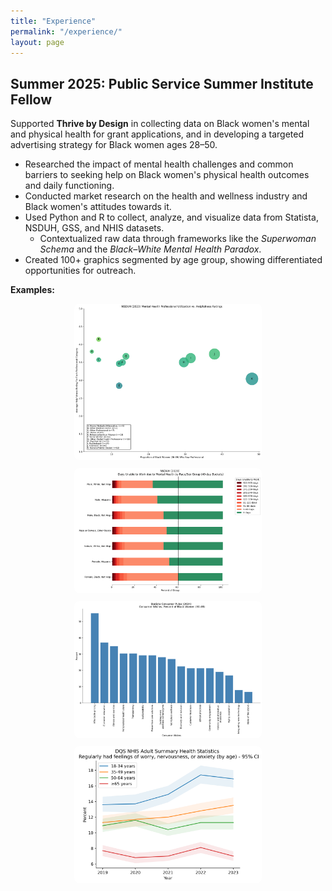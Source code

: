 ```yaml
---
title: "Experience"
permalink: "/experience/"
layout: page
---
```


<style>
.image-grid {
  display: flex;
  flex-wrap: wrap;
  gap: 10px;
  justify-content: center;
  margin-top: 1em;
}

.image-grid img {
  width: 100%;
  max-width: 300px;
  height: auto;
  border-radius: 8px;
}
</style>

## Summer 2025: Public Service Summer Institute Fellow

Supported **Thrive by Design** in collecting data on Black women's mental and physical health for grant applications, and in developing a targeted advertising strategy for Black women ages 28–50.

- Researched the impact of mental health challenges and common barriers to seeking help on Black women's physical health outcomes and daily functioning.
- Conducted market research on the health and wellness industry and Black women's attitudes towards it.
- Used Python and R to collect, analyze, and visualize data from Statista, NSDUH, GSS, and NHIS datasets.
    - Contextualized raw data through frameworks like the *Superwoman Schema* and the *Black–White Mental Health Paradox*.
- Created 100+ graphics segmented by age group, showing differentiated opportunities for outreach.

**Examples:**

<div class="image-grid">
    <a href = "../stuff%20included/images/Helpfulness%20by%20Professional%20Seen.png" target = "_blank">
      <img src="../stuff%20included/images/Helpfulness%20by%20Professional%20Seen.png" alt="Helpfulness by Mental Health Professional Seen" title="Helpfulness by Professional Seen">
    </a>
    <a href = "../stuff%20included/images/racesexdaysworkmentalhealth.png"  target = "_blank">
      <img src="../stuff%20included/images/racesexdaysworkmentalhealth.png" alt="Days Unable to Work by Race-Sex" title="Days Unable to Work by Race-Sex">
    </a>
    <a href = "../stuff%20included/images/consumerwishesblackwomen.png"  target = "_blank">
      <img src="../stuff%20included/images/consumerwishesblackwomen.png" alt="Consumer Wishes for the Health/Wellness Industry" title="Consumer Preferences for HWI">
    </a>
    <a href = "../stuff%20included/images/wnaraceci.png" target = "_blank">
      <img src = "../stuff%20included/images/wnaraceci.png" alt="Worry, Nervousness, or Anxiety (by age)" title="Mental Health Symptoms by Age and Race">
    </a>
</div>
